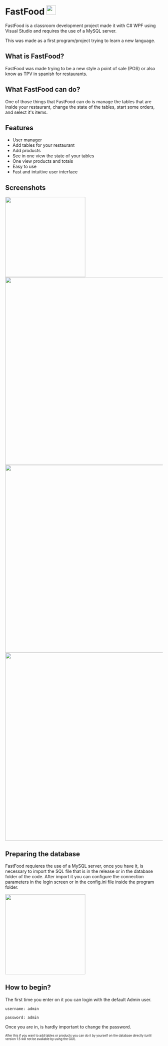 # FastFood <img src="https://raw.githubusercontent.com/alexaf2000/FastFood/master/FastFood/icon.ico" width="30">

FastFood is a classroom development project made it with C# WPF using Visual Studio and requires the use of a MySQL server.

This was made as a first program/project trying to learn a new language.


## What is FastFood?

FastFood was made trying to be a new style a point of sale (POS) or also know as TPV in spanish for restaurants.

## What FastFood can do?

One of those things that FastFood can do is manage the tables that are inside your restaurant, change the state of the tables, start some orders, and select it's items.

## Features

* User manager
* Add tables for your restaurant
* Add products
* See in one view the state of your tables
* One view products and totals
* Easy to use
* Fast and intuitive user interface

## Screenshots

<img src="https://i.imgur.com/wlOmgv6.png" width="256">
<img src="https://i.imgur.com/UubUMAV.png" width="600">
<img src="https://i.imgur.com/WhVCGW1.png" width="600">
<img src="https://i.imgur.com/dODwU9A.png" width="600">


## Preparing the database

FastFood requieres the use of a MySQL server, once you have it, is necessary to import the SQL file that is in the release or in the database folder of the code. After import it you can configure the connection parameters in the login screen or in the config.ini file inside the program folder.

<img src="https://i.imgur.com/hg8Peg5.png" width="256">

## How to begin?

The first time you enter on it you can login with the default Admin user.

`username: admin`

`password: admin`

Once you are in, is hardly important to change the password.

<sub><sup>After this if you want to add tables or products you can do it by yourself on the database directly (until version 1.5 will not be available by using the GUI).</sup></sub>